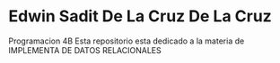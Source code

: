 # Edwin Sadit De La Cruz De La Cruz
Programacion 4B
Esta repositorio esta dedicado a la materia de IMPLEMENTA DE DATOS RELACIONALES 
